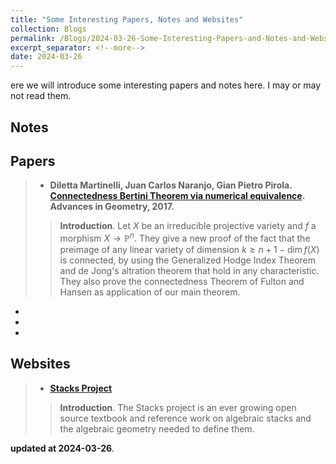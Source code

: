 ```yaml
---
title: "Some Interesting Papers, Notes and Websites"
collection: Blogs
permalink: /Blogs/2024-03-26-Some-Interesting-Papers-and-Notes-and-Websites
excerpt_separator: <!--more-->
date: 2024-03-26
---
```

ere we will introduce some interesting papers and notes here. I may or may not read them.
<!--more-->

## Notes



## Papers

> - **Diletta Martinelli, Juan Carlos Naranjo, Gian Pietro Pirola. [Connectedness Bertini Theorem via numerical equivalence](https://arxiv.org/pdf/1412.1978.pdf). Advances in Geometry, 2017.**
>
>> **Introduction**. Let $X$ be an irreducible projective variety and $f$ a morphism $X\to\mathbb{P}^n$. They give a new proof of the fact that the preimage of any linear variety of dimension $k\geq n + 1 − \dim f(X)$ is connected, by using the Generalized Hodge Index Theorem and de Jong's altration theorem that hold in any characteristic. They also prove the connectedness Theorem of Fulton and Hansen as application of our main theorem.


- 
- 
- 

## Websites

> - **[Stacks Project](https://stacks.math.columbia.edu/)**
>
>> **Introduction**. The Stacks project is an ever growing open source textbook and reference work on algebraic stacks and the algebraic geometry needed to define them. 


**updated at 2024-03-26**.
